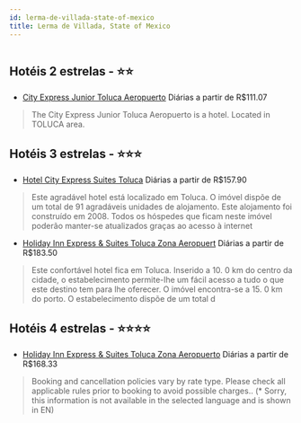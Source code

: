 ```yaml
---
id: lerma-de-villada-state-of-mexico
title: Lerma de Villada, State of Mexico
---
```


<center><img src="http://photos.hotelbeds.com/giata/18/184367/184367a_hb_k_008.jpg" alt="" /></center>


## Hotéis 2 estrelas - ⭐️⭐️

-    [City Express Junior Toluca Aeropuerto](https://www.hurb.com/hoteis/lerma-de-villada/city-express-junior-toluca-aeropuerto-JNP-JP01474N?cmp=18055) Diárias a partir de R$111.07
   > The City Express Junior Toluca Aeropuerto is a  hotel. Located in TOLUCA area.

## Hotéis 3 estrelas - ⭐️⭐️⭐️

-    [Hotel City Express Suites Toluca](https://www.hurb.com/hoteis/lerma-de-villada/hotel-city-express-suites-toluca-JNP-JP156346?cmp=18055) Diárias a partir de R$157.90
   > Este agradável hotel está localizado em Toluca. O imóvel dispõe de um total de 91 agradáveis unidades de alojamento. Este alojamento foi construído em 2008. Todos os hóspedes que ficam neste imóvel poderão manter-se atualizados graças ao acesso à internet
-    [Holiday Inn Express & Suites Toluca Zona Aeropuert](https://www.hurb.com/hoteis/lerma-de-villada/holiday-inn-express-suites-toluca-zona-aeropuert-JNP-JP192377?cmp=18055) Diárias a partir de R$183.50
   > Este confortável hotel fica em Toluca. Inserido a 10. 0 km do centro da cidade, o estabelecimento permite-lhe um fácil acesso a tudo o que este destino tem para lhe oferecer. O imóvel encontra-se a 15. 0 km do porto. O estabelecimento dispõe de um total d

## Hotéis 4 estrelas - ⭐️⭐️⭐️⭐️

-    [Holiday Inn Express & Suites Toluca Zona Aeropuerto](https://www.hurb.com/hoteis/lerma-de-villada/holiday-inn-express-suites-toluca-zona-aeropuerto-JNP-JP765037?cmp=18055) Diárias a partir de R$168.33
   > Booking and cancellation policies vary by rate type. Please check all applicable rules prior to booking to avoid possible charges.. (* Sorry, this information is not available in the selected language and is shown in EN) 

